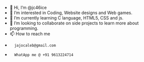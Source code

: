 - 👋 Hi, I’m @jc46ice
- 👀 I’m interested in Coding, Website designs and Web games.
- 🌱 I’m currently learning C language, HTML5, CSS and js.
- 💞️ I’m looking to collaborate on side projects to learn more about programming.
- 📫 How to reach me
-       jajocaleb@gmail.com
-       WhatApp me @ +91 9613224714

<!---
jc46ice/jc46ice is a ✨ special ✨ repository because its `README.md` (this file) appears on your GitHub profile.
You can click the Preview link to take a look at your changes.
--->

